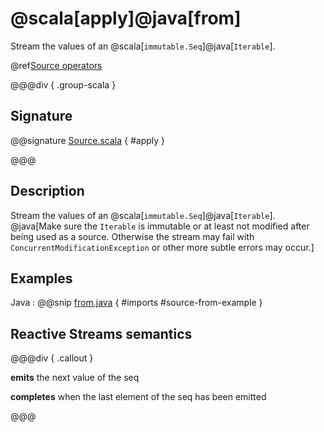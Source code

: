 # @scala[apply]@java[from]

Stream the values of an @scala[`immutable.Seq`]@java[`Iterable`].

@ref[Source operators](../index.md#source-operators)


@@@div { .group-scala }

## Signature

@@signature [Source.scala](/akka-stream/src/main/scala/akka/stream/scaladsl/Source.scala) { #apply }

@@@

## Description

Stream the values of an @scala[`immutable.Seq`]@java[`Iterable`]. @java[Make sure the `Iterable` is immutable or at least not modified after being used
as a source. Otherwise the stream may fail with `ConcurrentModificationException` or other more subtle errors may occur.]

## Examples

Java
:  @@snip [from.java](/akka-docs/src/test/java/jdocs/stream/operators/SourceDocExamples.java) { #imports #source-from-example }

## Reactive Streams semantics

@@@div { .callout }

**emits** the next value of the seq

**completes** when the last element of the seq has been emitted

@@@
